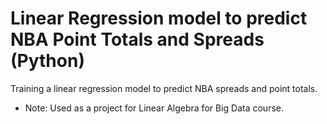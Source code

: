 # Linear Regression model to predict NBA Point Totals and Spreads (Python)
Training a linear regression model to predict NBA spreads and point totals. 
- Note: Used as a project for Linear Algebra for Big Data course. 
